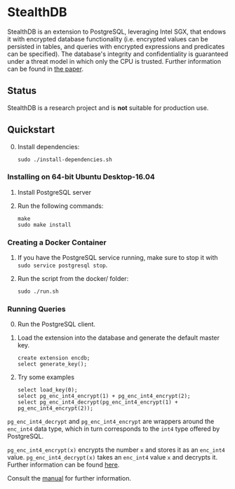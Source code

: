 StealthDB
=======================================================================

StealthDB is an extension to PostgreSQL, leveraging Intel SGX, that endows it with encrypted database functionality (i.e. encrypted values can be persisted in tables, and queries with encrypted expressions and predicates can be specified). The database's integrity and confidentiality is guaranteed under a threat model in which only the CPU is trusted. Further information can be found in [the paper](https://arxiv.org/pdf/1711.02279.pdf).

## Status

StealthDB is a research project and is **not** suitable for production use.

## Quickstart

0. Install dependencies:

	```
	sudo ./install-dependencies.sh
	```

### Installing on 64-bit Ubuntu Desktop-16.04

1. Install PostgreSQL server

2. Run the following commands:

	```
	make
	sudo make install
	```

### Creating a Docker Container

1. If you have the PostgreSQL service running, make sure to stop it with `sudo service postgresql stop`.

2. Run the script from the docker/ folder:

    ```
    sudo ./run.sh
    ```

### Running Queries

0. Run the PostgreSQL client.

1. Load the extension into the database and generate the default master key.

	```
	create extension encdb;
	select generate_key();
	```
2. Try some examples

	```
	select load_key(0);
	select pg_enc_int4_encrypt(1) + pg_enc_int4_encrypt(2);
	select pg_enc_int4_decrypt(pg_enc_int4_encrypt(1) + pg_enc_int4_encrypt(2));
    ```

`pg_enc_int4_decrypt` and `pg_enc_int4_encrypt` are wrappers around the `enc_int4` data type, which in turn corresponds to the `int4` type offered by PostgreSQL. 

 `pg_enc_int4_encrypt(x)` encrypts the number `x` and stores it as an `enc_int4` value. `pg_enc_int4_decrypt(x)` takes an `enc_int4` value `x` and decrypts it. Further information can be found [here](https://github.com/cryptograph/stealthdb/blob/master/docs/user/README.md).

Consult the [manual](https://github.com/cryptograph/stealthdb/blob/master/docs/user/install.md) for further information.
